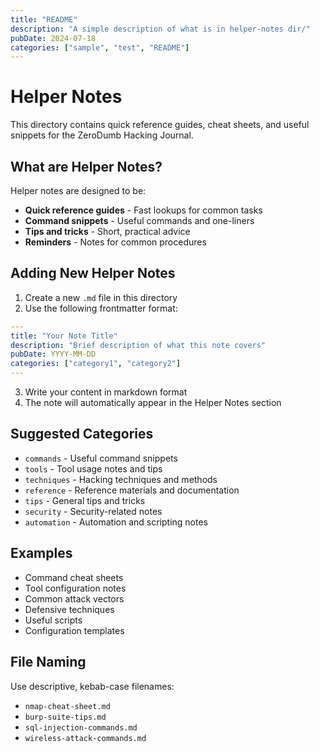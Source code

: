 ```yaml
---
title: "README"
description: "A simple description of what is in helper-notes dir/"
pubDate: 2024-07-18
categories: ["sample", "test", "README"]
---
```


# Helper Notes

This directory contains quick reference guides, cheat sheets, and useful snippets for the ZeroDumb Hacking Journal.

## What are Helper Notes?

Helper notes are designed to be:
- **Quick reference guides** - Fast lookups for common tasks
- **Command snippets** - Useful commands and one-liners
- **Tips and tricks** - Short, practical advice
- **Reminders** - Notes for common procedures

## Adding New Helper Notes

1. Create a new `.md` file in this directory
2. Use the following frontmatter format:

```yaml
---
title: "Your Note Title"
description: "Brief description of what this note covers"
pubDate: YYYY-MM-DD
categories: ["category1", "category2"]
---
```

3. Write your content in markdown format
4. The note will automatically appear in the Helper Notes section

## Suggested Categories

- `commands` - Useful command snippets
- `tools` - Tool usage notes and tips
- `techniques` - Hacking techniques and methods
- `reference` - Reference materials and documentation
- `tips` - General tips and tricks
- `security` - Security-related notes
- `automation` - Automation and scripting notes

## Examples

- Command cheat sheets
- Tool configuration notes
- Common attack vectors
- Defensive techniques
- Useful scripts
- Configuration templates

## File Naming

Use descriptive, kebab-case filenames:
- `nmap-cheat-sheet.md`
- `burp-suite-tips.md`
- `sql-injection-commands.md`
- `wireless-attack-commands.md` 